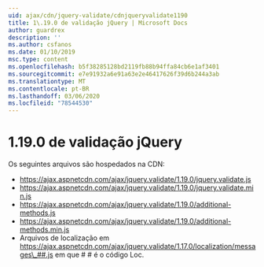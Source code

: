 ```yaml
---
uid: ajax/cdn/jquery-validate/cdnjqueryvalidate1190
title: 1\.19.0 de validação jQuery | Microsoft Docs
author: guardrex
description: ''
ms.author: csfanos
ms.date: 01/10/2019
msc.type: content
ms.openlocfilehash: b5f38285128bd2119fb88b94ffa84cb6e1af3401
ms.sourcegitcommit: e7e91932a6e91a63e2e46417626f39d6b244a3ab
ms.translationtype: MT
ms.contentlocale: pt-BR
ms.lasthandoff: 03/06/2020
ms.locfileid: "78544530"
---
```

# <a name="jquery-validation-1190"></a>1\.19.0 de validação jQuery

Os seguintes arquivos são hospedados na CDN:

- https://ajax.aspnetcdn.com/ajax/jquery.validate/1.19.0/jquery.validate.js
- https://ajax.aspnetcdn.com/ajax/jquery.validate/1.19.0/jquery.validate.min.js
- https://ajax.aspnetcdn.com/ajax/jquery.validate/1.19.0/additional-methods.js
- https://ajax.aspnetcdn.com/ajax/jquery.validate/1.19.0/additional-methods.min.js
- Arquivos de localização em https://ajax.aspnetcdn.com/ajax/jquery.validate/1.17.0/localization/messages\_##.js em que # # é o código Loc.
